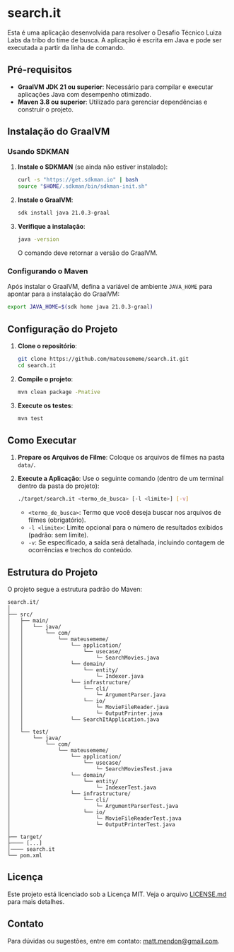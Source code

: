 # search.it

Esta é uma aplicação desenvolvida para resolver o Desafio Técnico Luiza Labs da tribo do time de busca. A aplicação é escrita em Java e pode ser executada a partir da linha de comando.

## Pré-requisitos

- **GraalVM JDK 21 ou superior**: Necessário para compilar e executar aplicações Java com desempenho otimizado.
- **Maven 3.8 ou superior**: Utilizado para gerenciar dependências e construir o projeto.

## Instalação do GraalVM

### Usando SDKMAN

1. **Instale o SDKMAN** (se ainda não estiver instalado):

   ```bash
   curl -s "https://get.sdkman.io" | bash
   source "$HOME/.sdkman/bin/sdkman-init.sh"
   ```

2. **Instale o GraalVM**:

   ```bash
   sdk install java 21.0.3-graal
   ```

3. **Verifique a instalação**:

   ```bash
   java -version
   ```

   O comando deve retornar a versão do GraalVM.

### Configurando o Maven

Após instalar o GraalVM, defina a variável de ambiente `JAVA_HOME` para apontar para a instalação do GraalVM:

```bash
export JAVA_HOME=$(sdk home java 21.0.3-graal)
```

## Configuração do Projeto

1. **Clone o repositório**:

   ```bash
   git clone https://github.com/mateusememe/search.it.git
   cd search.it
   ```

2. **Compile o projeto**:

   ```bash
   mvn clean package -Pnative
   ```

3. **Execute os testes**:

   ```bash
   mvn test
   ```

## Como Executar

1. **Prepare os Arquivos de Filme**: Coloque os arquivos de filmes na pasta `data/`.

2. **Execute a Aplicação**: Use o seguinte comando (dentro de um terminal dentro da pasta do projeto):

   ```bash
   ./target/search.it <termo_de_busca> [-l <limite>] [-v]
   ```

   - `<termo_de_busca>`: Termo que você deseja buscar nos arquivos de filmes (obrigatório).
   - `-l <limite>`: Limite opcional para o número de resultados exibidos (padrão: sem limite).
   - `-v`: Se especificado, a saída será detalhada, incluindo contagem de ocorrências e trechos do conteúdo.

## Estrutura do Projeto

O projeto segue a estrutura padrão do Maven:

```plaintext
search.it/
│
├── src/
│   ├── main/
│   │   └── java/
│   │       └── com/
│   │           └── mateusememe/
│   │               └── application/
│   │                   └── usecase/
│   │                       └─ SearchMovies.java
│   │               └── domain/
│   │                   └── entity/
│   │                       └─ Indexer.java
│   │               └── infrastructure/
│   │                   └── cli/
│   │                       └─ ArgumentParser.java
│   │                   └── io/
│   │                       └─ MovieFileReader.java
│   │                       └─ OutputPrinter.java
│   │               └── SearchItApplication.java
│   │
│   └── test/
│       └── java/
│           └── com/
│               └── mateusememe/
│                   └── application/
│                       └── usecase/
│                           └─ SearchMoviesTest.java
│                   └── domain/
│                       └── entity/
│                           └─ IndexerTest.java
│                   └── infrastructure/
│                       └── cli/
│                           └─ ArgumentParserTest.java
│                       └── io/
│                           └─ MovieFileReaderTest.java
│                           └─ OutputPrinterTest.java
│
├── target/
├──── [...]
│──── search.it
└── pom.xml
```

## Licença

Este projeto está licenciado sob a Licença MIT. Veja o arquivo [LICENSE.md](./LICENSE) para mais detalhes.

## Contato

Para dúvidas ou sugestões, entre em contato: [matt.mendon@gmail.com](mailto:matt.mendon@gmail.com).
